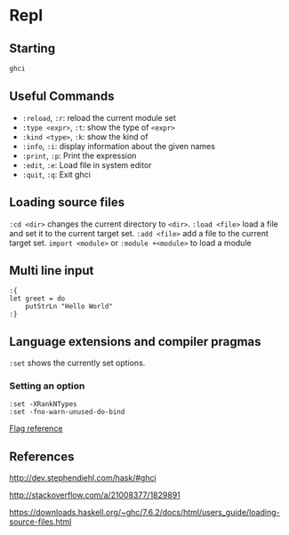 # Repl

## Starting

```sh
ghci
```

## Useful Commands

- `:reload`, `:r`: reload the current module set
- `:type <expr>`, `:t`: show the type of `<expr>`
- `:kind <type>`, `:k`: show the kind of <type>
- `:info`, `:i`: display information about the given names
- `:print`, `:p`: Print the expression
- `:edit`, `:e`: Load file in system editor
- `:quit`, `:q`: Exit ghci

## Loading source files

`:cd <dir>` changes the current directory to `<dir>`.
`:load <file>` load a file and set it to the current target set.
`:add <file>` add a file to the current target set.
`import <module>` or `:module +<module>` to load a module

## Multi line input

```
:{
let greet = do
	putStrLn "Hello World"
:}
```


## Language extensions and compiler pragmas

`:set` shows the currently set options.

### Setting an option

```
:set -XRankNTypes
:set -fno-warn-unused-do-bind
```
[Flag reference](https://downloads.haskell.org/~ghc/latest/docs/html/users_guide/flag-reference.html)


## References

http://dev.stephendiehl.com/hask/#ghci

http://stackoverflow.com/a/21008377/1829891

https://downloads.haskell.org/~ghc/7.6.2/docs/html/users_guide/loading-source-files.html

